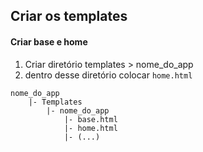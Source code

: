 ## Criar os templates

#### Criar base e home
1. Criar diretório templates > nome_do_app
2. dentro desse diretório colocar ```home.html```
```
nome_do_app
    |- Templates
        |- nome_do_app
            |- base.html
            |- home.html
            |- (...)
```

